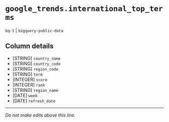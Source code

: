 # `google_trends.international_top_terms`
`bq-1` | `bigquery-public-data`

## Column details
* [STRING]    `country_name`
* [STRING]    `country_code`
* [STRING]    `region_code`
* [STRING]    `term`
* [INTEGER]   `score`
* [INTEGER]   `rank`
* [STRING]    `region_name`
* [DATE]      `week`
* [DATE]      `refresh_date`

-------------------------------------------------------------------------------
*Do not make edits above this line.*
